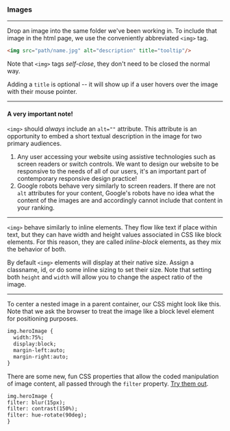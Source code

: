 ### Images

---

Drop an image into the same folder we've been working in. To include that image in the html page, we use the conveniently abbreviated `<img>` tag.

```html
<img src="path/name.jpg" alt="description" title="tooltip"/>
```

Note that `<img>` tags *self-close*, they don't need to be closed the normal way.

Adding a `title` is optional -- it will show up if a user hovers over the image with their mouse pointer.

---

#### A very important note!

`<img>` should *always* include an `alt=""` attribute. This attribute is an opportunity to embed a short textual description in the image for two primary audiences.

1. Any user accessing your website using assistive technologies such as screen readers or switch controls. We want to design our website to be responsive to the needs of all of our users, it's an important part of contemporary responsive design practice!
2. Google robots behave very similarly to screen readers. If there are not `alt` attributes for your content, Google's robots have no idea what the content of the images are and accordingly cannot include that content in your ranking.  

---

`<img>` behave similarly to inline elements. They flow like text if place within text, but they can have width and height values associated in CSS like block elements. For this reason, they are called *inline-block* elements, as they mix the behavior of both.

By default `<img>` elements will display at their native size. Assign a classname, id, or do some inline sizing to set their size. Note that setting both `height` and `width` will allow you to change the aspect ratio of the image.

---

To center a nested image in a parent container, our CSS might look like this. Note that we ask the browser to treat the image like a block level element for positioning purposes.

```html
img.heroImage {
  width:75%;
  display:block;
  margin-left:auto;
  margin-right:auto;
}
```

There are some new, fun CSS properties that allow the coded manipulation of image content, all passed through the `filter` property. [Try them out](http://www.w3schools.com/cssref/css3_pr_filter.asp).

```html
img.heroImage {
filter: blur(15px);
filter: contrast(150%);
filter: hue-rotate(90deg);
}
```